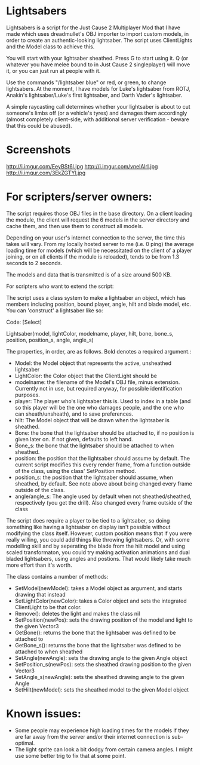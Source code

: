 # Lightsabers

Lightsabers is a script for the Just Cause 2 Multiplayer Mod that I have made which uses dreadmullet's OBJ importer to import custom models, in order to create an authentic-looking lightsaber. The script uses ClientLights and the Model class to achieve this.

You will start with your lightsaber sheathed. Press G to start using it. Q (or whatever you have melee bound to in Just Cause 2 singleplayer) will move it, or you can just run at people with it.

Use the commands "/lightsaber blue" or red, or green, to change lightsabers. At the moment, I have models for Luke's lightsaber from ROTJ, Anakin's lightsaber/Luke's first lightsaber, and Darth Vader's lightsaber.

A simple raycasting call determines whether your lightsaber is about to cut someone's limbs off (or a vehicle's tyres) and damages them accordingly (almost completely client-side, with additional server verification - beware that this could be abused).

# Screenshots

http://i.imgur.com/EeyBSt6l.jpg
http://i.imgur.com/vnelAlrl.jpg
http://i.imgur.com/3EkZGTYl.jpg

# For scripters/server owners:

The script requires those OBJ files in the base directory. On a client loading the module, the client will request the 6 models in the server directory and cache them, and then use them to construct all models.

Depending on your user's internet connection to the server, the time this takes will vary. From my locally hosted server to me (i.e. 0 ping) the average loading time for models (which will be necessitated on the client of a player joining, or on all clients if the module is reloaded), tends to be from 1.3 seconds to 2 seconds.

The models and data that is transmitted is of a size around 500 KB.

For scripters who want to extend the script:

The script uses a class system to make a lightsaber an object, which has members including position, bound player, angle, hilt and blade model, etc. You can 'construct' a lightsaber like so:

Code: [Select]

Lightsaber(model, lightColor, modelname, player, hilt, bone, bone_s, position, position_s, angle, angle_s)


The properties, in order, are as follows. Bold denotes a required argument.:

-    Model: the Model object that represents the active, unsheathed lightsaber
-    LightColor: the Color object that the ClientLight should be
-    modelname: the filename of the Model's OBJ file, minus extension. Currently not in use, but required anyway, for possible identification purposes.
-    player: The player who's lightsaber this is. Used to index in a table (and so this player will be the one who damages people, and the one who can sheath/unsheath), and to save preferences.
-    hilt: The Model object that will be drawn when the lightsaber is sheathed.
-    Bone: the bone that the lightsaber should be attached to, if no position is given later on. If not given, defaults to left hand.
-    Bone_s: the bone that the lightsaber should be attached to when sheathed.
-    position: the position that the lightsaber should assume by default. The current script modifies this every render frame, from a function outside of the class, using the class' SetPosition method.
-    position_s: the position that the lightsaber should assume, when sheathed, by default. See note above about being changed every frame outside of the class.
-    angle/angle_s: The angle used by default when not sheathed/sheathed, respectively (you get the drill). Also changed every frame outside of the class


The script does require a player to be tied to a lightsaber, so doing something like having a lightsaber on display isn't possible without modifying the class itself. However, custom position means that if you were really willing, you could add things like throwing lightsabers. Or, with some modelling skill and by seperating the blade from the hilt model and using scaled transformaton, you could try making activation animations and dual bladed lightsabers, using angles and postions. That would likely take much more effort than it's worth.

The class contains a number of methods:

-    SetModel(newModel): takes a Model object as argument, and starts drawing that instead
-    SetLightColor(newColor): takes a Color object and sets the integrated ClientLight to be that color.
-    Remove(): deletes the light and makes the class nil
-    SetPosition(newPos): sets the drawing position of the model and light to the given Vector3
-    GetBone(): returns the bone that the lightsaber was defined to be attached to
-    GetBone_s(): returns the bone that the lightsaber was defined to be attached to when sheathed
-    SetAngle(newAngle): sets the drawing angle to the given Angle object
-    SetPosition_s(newPos): sets the sheathed drawing position to the given Vector3
-    SetAngle_s(newAngle): sets the sheathed drawing angle to the given Angle
-    SetHilt(newModel): sets the sheathed model to the given Model object


# Known issues:

-    Some people may experience high loading times for the models if they are far away from the server and/or their internet connection is sub-optimal.
-   The light sprite can look a bit dodgy from certain camera angles. I might use some better trig to fix that at some point.
